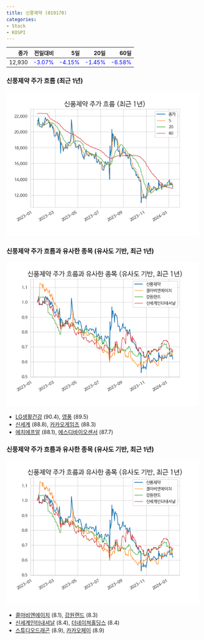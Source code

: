 ```yaml
---
title: 신풍제약 (019170)
categories:
- Stock
- KOSPI
---
```


|종가|전일대비|5일|20일|60일|
|---:|-------:|--:|---:|---:|
|12,930|<span style="color: blue">-3.07%</span>|<span style="color: blue">-4.15%</span>|<span style="color: blue">-1.45%</span>|<span style="color: blue">-6.58%</span>|

<!-- more -->
### 신풍제약 주가 흐름 (최근 1년)
![019170](/assets/images/stock/019170.png)


### 신풍제약 주가 흐름과 유사한 종목 (유사도 기반, 최근 1년)
![019170](/assets/images/stock/019170_sim.png)

- [LG생활건강](/051900/) (90.4), [영풍](/000670/) (89.5)
- [신세계](/004170/) (88.8), [카카오게임즈](/293490/) (88.3)
- [에치에프알](/230240/) (88.1), [에스디바이오센서](/137310/) (87.7)


### 신풍제약 주가 흐름과 유사한 종목 (유사도 기반, 최근 1년)
![019170](/assets/images/stock/019170_sim.png)

- [콜마비앤에이치](/200130/) (8.1), [강원랜드](/035250/) (8.3)
- [신세계인터내셔날](/031430/) (8.4), [더네이쳐홀딩스](/298540/) (8.4)
- [스튜디오드래곤](/253450/) (8.9), [카카오페이](/377300/) (8.9)